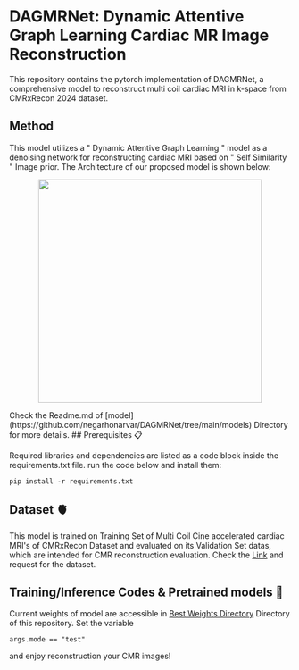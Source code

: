 # DAGMRNet: Dynamic Attentive Graph Learning Cardiac MR Image Reconstruction 

This repository contains the pytorch implementation of DAGMRNet, a comprehensive model to reconstruct multi coil cardiac MRI in k-space from CMRxRecon 2024 dataset. 

## Method

This model utilizes a " Dynamic Attentive Graph Learning " model as a denoising network for reconstructing cardiac MRI based on " Self Similarity " Image prior. The Architecture of our proposed model is shown below:

<p align = "center">
   <img src="https://github.com/user-attachments/assets/30f8b733-4845-4fbe-b42b-ede9e59f98c4" width = "400" >
</p>
Check the Readme.md of [model](https://github.com/negarhonarvar/DAGMRNet/tree/main/models) Directory for more details.
## Prerequisites 📋

Required libraries and dependencies are listed as a code block inside the requirements.txt file. run the code below and install them:

    pip install -r requirements.txt


## Dataset :anatomical_heart:

This model is trained on Training Set of Multi Coil Cine accelerated cardiac MRI's of CMRxRecon Dataset and evaluated on its Validation Set datas, which are intended for CMR reconstruction evaluation. Check the [Link](https://cmrxrecon.github.io/2024/Home.html)
 and request for the dataset.


## Training/Inference Codes & Pretrained models :brain:

Current weights of model are accessible in [Best Weights Directory](https://github.com/negarhonarvar/DAGMRNet/tree/main/Best_Weights) Directory of this repository.
Set the variable

    args.mode == "test"
    
and enjoy reconstruction your CMR images!

